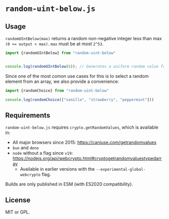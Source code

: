 # `random-uint-below.js`

## Usage

`randomUIntBelow(max)` returns a random non-negative integer less than max `(0 <= output < max)`. `max` must be at most `2^53`.

```ts
import {randomUIntBelow} from "random-uint-below"


console.log(randomUIntBelow(6)); // Generates a uniform random value from [0, 1, 2, 3, 4, 5]
```

Since one of the most comon use cases for this is to select a random element from an array, we also provide a convenience:

```ts
import {randomChoice} from "random-uint-below"

console.log(randomChoice(["vanilla", "strawberry", "peppermint"]))
```

## Requirements

`random-uint-below.js` requires `crypto.getRandomValues`, which is available in:

- All major browsers since 2015: <https://caniuse.com/getrandomvalues>
- `bun` and `deno`
- `node` without a flag since `v19`: <https://nodejs.org/api/webcrypto.html#cryptogetrandomvaluestypedarray>
  - Available in earlier versions with the `--experimental-global-webcrypto` flag.

Builds are only published in ESM (with ES2020 compatibility).

## License

MIT or GPL.
